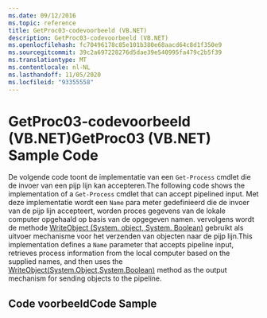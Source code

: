 ```yaml
---
ms.date: 09/12/2016
ms.topic: reference
title: GetProc03-codevoorbeeld (VB.NET)
description: GetProc03-codevoorbeeld (VB.NET)
ms.openlocfilehash: fc70496178c85e101b380e68aacd64c8d1f350e9
ms.sourcegitcommit: 39c2a697228276d5dae39e540995fa479c2b5f39
ms.translationtype: MT
ms.contentlocale: nl-NL
ms.lasthandoff: 11/05/2020
ms.locfileid: "93355558"
---
```

# <a name="getproc03-vbnet-sample-code"></a><span data-ttu-id="0110d-103">GetProc03-codevoorbeeld (VB.NET)</span><span class="sxs-lookup"><span data-stu-id="0110d-103">GetProc03 (VB.NET) Sample Code</span></span>

<span data-ttu-id="0110d-104">De volgende code toont de implementatie van een `Get-Process` cmdlet die de invoer van een pijp lijn kan accepteren.</span><span class="sxs-lookup"><span data-stu-id="0110d-104">The following code shows the implementation of a `Get-Process` cmdlet that can accept pipelined input.</span></span> <span data-ttu-id="0110d-105">Met deze implementatie wordt een `Name` para meter gedefinieerd die de invoer van de pijp lijn accepteert, worden proces gegevens van de lokale computer opgehaald op basis van de opgegeven namen. vervolgens wordt de methode [WriteObject (System. object, System. Boolean)](/dotnet/api/system.management.automation.cmdlet.writeobject#System_Management_Automation_Cmdlet_WriteObject_System_Object_System_Boolean_) gebruikt als uitvoer mechanisme voor het verzenden van objecten naar de pijp lijn.</span><span class="sxs-lookup"><span data-stu-id="0110d-105">This implementation defines a `Name` parameter that accepts pipeline input, retrieves process information from the local computer based on the supplied names, and then uses the [WriteObject(System.Object,System.Boolean)](/dotnet/api/system.management.automation.cmdlet.writeobject#System_Management_Automation_Cmdlet_WriteObject_System_Object_System_Boolean_) method as the output mechanism for sending objects to the pipeline.</span></span>

## <a name="code-sample"></a><span data-ttu-id="0110d-106">Code voorbeeld</span><span class="sxs-lookup"><span data-stu-id="0110d-106">Code Sample</span></span>

<!-- TODO!!!: review snippet reference  [!CODE [Msh_samplesgetproc03#getproc03vbAll](Msh_samplesgetproc03#getproc03vbAll)]  -->
